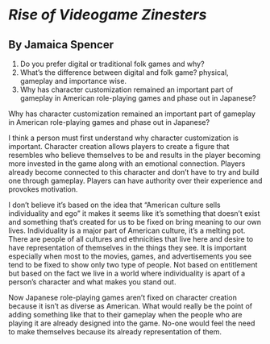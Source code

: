 # *Rise of Videogame Zinesters*

## By Jamaica Spencer


1.	Do you prefer digital or traditional folk games and why?
2.	What’s the difference between digital and folk game? physical, gameplay and importance wise.
3.	Why has character customization remained an important part of gameplay in American role-playing games and phase out in Japanese?


Why has character customization remained an important part of gameplay in American role-playing games and phase out in Japanese?

I think a person must first understand why character customization is important. Character creation allows players to create a figure that resembles who believe themselves to be and results in the player becoming more invested in the game along with an emotional connection. Players already become connected to this character and don’t have to try and build one through gameplay. Players can have authority over their experience and provokes motivation.

I don’t believe it’s based on the idea that “American culture sells individuality and ego” it makes it seems like it’s something that doesn’t exist and something that’s created for us to be fixed on bring meaning to our own lives. Individuality is a major part of American culture, it’s a melting pot. There are people of all cultures and ethnicities that live here and desire to have representation of themselves in the things they see. It is important especially when most to the movies, games, and advertisements you see tend to be fixed to show only two type of people. Not based on entitlement but based on the fact we live in a world where individuality is apart of a person’s character and what makes you stand out.

Now Japanese role-playing games aren’t fixed on character creation because it isn’t as diverse as American. What would really be the point of adding something like that to their gameplay when the people who are playing it are already designed into the game. No-one would feel the need to make themselves because its already representation of them.

